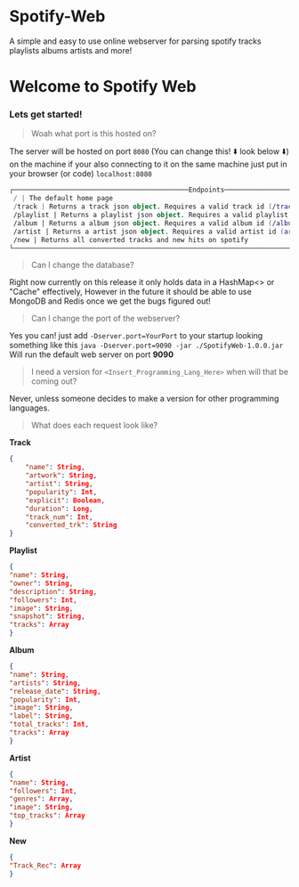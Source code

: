 # Spotify-Web
A simple and easy to use online webserver for parsing spotify tracks playlists albums artists and more!

# Welcome to Spotify Web
### Lets get started!

> Woah what port is this hosted on?

The server will be hosted on port `8080` (You can change this! ⬇️ look below ⬇️) on the machine if your also connecting to it on the same machine just put in your browser (or code) `localhost:8080`

```kotlin
┌────────────────────────────────────────────Endpoints────────────────────────────────────────────┐
 / | The default home page
 /track | Returns a track json object. Requires a valid track id (/track?id=yourid)
 /playlist | Returns a playlist json object. Requires a valid playlist id (/playlist?id=yourid)
 /album | Returns a album json object. Requires a valid album id (/album?id=yourid)
 /artist | Returns a artist json object. Requires a valid artist id (artist/?id=yourid)
 /new | Returns all converted tracks and new hits on spotify
└────────────────────────────────────────────────────────────────────────────────────────────────┘
```
> Can I change the database?

Right now currently on this release it only holds data in a HashMap<> or "Cache" effectively, However in the future it should be able to use MongoDB and Redis once we get the bugs figured out!

> Can I change the port of the webserver?

Yes you can! just add `-Dserver.port=YourPort` to your startup looking something like this `java -Dserver.port=9090 -jar ./SpotifyWeb-1.0.0.jar` Will run the default web server on port **9090**

> I need a version for `<Insert_Programming_Lang_Here>` when will that be coming out?

Never, unless someone decides to make a version for other programming languages.

> What does each request look like?

**Track**
```json
{
	"name": String,
	"artwork": String,
	"artist": String,
	"popularity": Int,
	"explicit": Boolean,
	"duration": Long,
	"track_num": Int,
	"converted_trk": String
}
```

**Playlist**
```json
{
"name": String,
"owner": String,
"description": String,
"followers": Int,
"image": String,
"snapshot": String,
"tracks": Array
}
```
**Album**
```json
{
"name": String,
"artists": String,
"release_date": String,
"popularity": Int,
"image": String,
"label": String,
"total_tracks": Int,
"tracks": Array
}
```
**Artist**
```json
{
"name": String,
"followers": Int,
"genres": Array,
"image": String,
"top_tracks": Array
}
```

**New**
```json
{
"Track_Rec": Array
}
```

